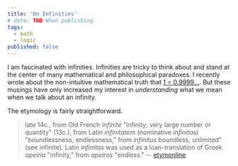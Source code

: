 ```yaml
---
title: 'On Infinities'
# date: TBD When publishing
tags:
  - math
  - logic
published: false
---
```


I am fascinated with infinities. Infinities are tricky to think about and stand at the center of many mathematical and philosophical paradoxes. I recently wrote about the non-intuitive mathematical truth that [1 = 0.9999...](). But these musings have only increased my interest in _understanding_ what we mean when we talk about an infinity.

The etymology is fairly straightforward.
>late 14c., from Old French _infinité_ "infinity; very large number or quantity" (13c.), from Latin _infinitatem_ (nominative _infinitas_) "boundlessness, endlessness," from _infinitus_ boundless, unlimited" (see infinite). Latin _infinitas_ was used as a loan-translation of Greek _apeiria_ "infinity," from _apeiros_ "endless."
-- [etymonline](http://www.etymonline.com/index.php?term=infinity)
